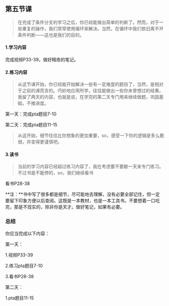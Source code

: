 ## 第五节课

> 在完成了条件分支的学习之后，你已经能做出简单的判断了。然而，对于一些重复的操作，我们常常使用循环来解决。当然，在循环中我们依旧离不开条件判断——这也是我们的目的。

#### 1.学习内容

完成视频P33-39，做好精炼的笔记。



#### 2.练习内容

> 从这节课开始，你已经能开始解决一些有一定难度的题目了，当然，是相对于之前的课而言的。巧妙地应用所学，往往能做出一些你未曾想过的结果。我留了两天的内容，也就是说，在学完的第二天专门用来继续做题，巩固基础，不推进度。

第一天：完成pta题目7-10

第二天：完成pta题目11-15

> 从这开始，细节往往比你想象的更加重要，so，感受一下你的逻辑是多么脆弱，并变得更谨慎吧。



#### 3.读书

> 当前的学习内容已经超过练习内容了，我在考虑要不要歇一天来专门练习。不过书是不能停的，so，我们继续看书

看书P28-38

**注：**书中写了很多都是细节，尽可能地去理解，没有必要全部记住，但一定要留下印象方便以后查阅。这既是一本教材，也是一本工具书。不要想着一口吃完，那是不现实的，除非你是天才。做好笔记，如果有必要。



### 总结

你应当完成以下内容：

第一天：

1.视频P33-39

2.练习pta题目7-10

3.看书P28-38

第二天：

1.pta题目11-15